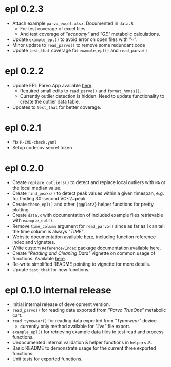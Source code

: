 # epl 0.2.3

* Attach example `parvo_excel.xlsx`. Documented in `data.R`
    * For test coverage of excel files.
    * And test coverage of *"economy"* and *"GE"* metabolic calculations.
* Update `example_epl()` to avoid error on open files with *"~"*.
* Minor update to `read_parvo()` to remove some redundant code
* Update `test_that` coverage for `example_epl()` and `read_parvo()`

# epl 0.2.2

* Update EPL Parvo App available [here](https://jem-arnold.shinyapps.io/EPL-Parvo-App/).
     * Required small edits to `read_parvo()` and `format_hmmss()`.
     * Currently outlier detection is hidden. Need to update functionality to create the outlier data table.
* Updates to `test_that` for better coverage.

# epl 0.2.1

* Fix `R-CMD-check.yaml`
* Setup codecov secret token

# epl 0.2.0

* Create `replace_outliers()` to detect and replace local outliers with `NA` or the local median value.
* Create `find_peaks()` to detect peak values within a given timespan, e.g. for finding 30-second V̇O~2~peak.
* Create `theme_epl()` and other `{ggplot2}` helper functions for pretty plotting.
* Create `data.R` with documentation of included example files retrievable with `example_epl()`.
* Remove `time_column` argument for `read_parvo()` since as far as I can tell the time column is always *"TIME"*.
* Website documentation available [here](https://jemarnold.github.io/epl/), including function reference index and vignettes.
* Write custom `Reference/Index` package documentation available [here](https://jemarnold.github.io/epl/reference/index.html).
* Create *"Reading and Cleaning Data"* vignette on common usage of functions. Available [here](https://jemarnold.github.io/epl/articles/reading-and-cleaning-data.html).
* Re-write simplified README pointing to vignette for more details.
* Update `test_that` for new functions.

# epl 0.1.0 internal release

* Initial internal release of development version.
* `read_parvo()` for reading data exported from *"Parvo TrueOne"* metabolic cart.
* `read_tymewear()` for reading data exported from *"Tymewear"* device.
    * currently only method available for *"live"* file export.
* `example_epl()` for retrieving example data files to test read and process functions.
* Undocumented internal validation & helper functions in `helpers.R`.
* Basic README to demonstrate usage for the current three exported functions.
* Unit tests for exported functions.
